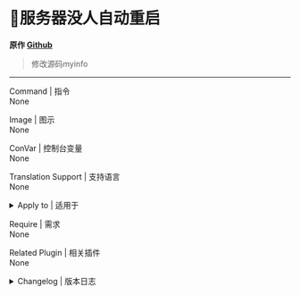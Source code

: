 # 📌服务器没人自动重启

**原作 [Github](https://github.com/umlka/l4d2/tree/main/restart)**

> 修改源码myinfo
---
Command | 指令</summary>
<br>None

Image | 图示
<br>None

ConVar | 控制台变量
<br>None

Translation Support | 支持语言
<br>None

<details><summary>Apply to | 适用于</summary>

```php
L4D2
```
</details>

Require | 需求
<br>None

Related Plugin | 相关插件
<br>None

<details><summary>Changelog | 版本日志</summary>

- 2023.07.28
	- [手动重启不再检测服务器是否为空](https://github.com/umlka/l4d2/commit/518ce706724461213c2f22ece62ef93e97d598e4)
</details>